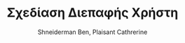 ---
abstract: ''
author: Shneiderman Ben, Plaisant Cathrerine
cover: https://static.eudoxus.gr/books/preview/63/cover-18548663.png
edition: 5η έκδ.
eudoxusid: '18548663'
isbn: 978-960-418-256-5
layout: bibtex
num_pages: '736'
publisher: ΤΖΙΟΛΑ
ref: isbn_978_960_418_256_5
title: Σχεδίαση Διεπαφής Χρήστη
year: '2010'
---